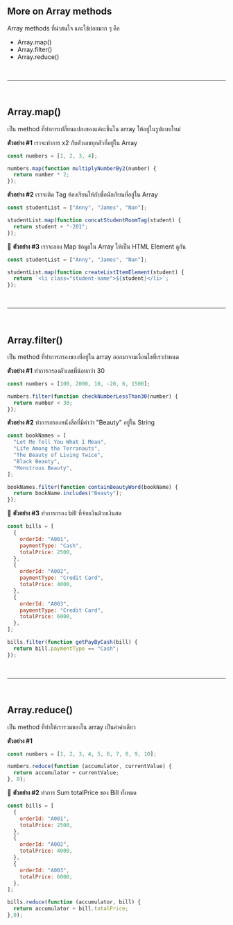 ## More on Array methods

Array methods ที่น่าสนใจ และใช้บ่อยมาก ๆ คือ

- Array.map()
- Array.filter()
- Array.reduce()

<br><hr><br>

## Array.map()

เป็น method ที่ทำการเปลี่ยนแปลงของแต่ละชิ้นใน array ให้อยู่ในรูปแบบใหม่

**ตัวอย่าง #1** เราจะทำการ x2 กับตัวเลขทุกตัวที่อยู่ใน Array

```js
const numbers = [1, 2, 3, 4];

numbers.map(function multiplyNumberBy2(number) {
  return number * 2;
});
```

**ตัวอย่าง #2** เราจะติด Tag ห้องเรียนให้กับชื่อนักเรียนที่อยู่ใน Array

```js
const studentList = ["Anny", "James", "Nan"];

studentList.map(function concatStudentRoomTag(student) {
  return student + "-201";
});
```

🌟 **ตัวอย่าง #3** เราจะลอง Map ข้อมูลใน Array ให้เป็น HTML Element ดูกัน

```js
const studentList = ["Anny", "James", "Nan"];

studentList.map(function createListItemElement(student) {
  return `<li class="student-name">${student}</li>`;
});
```

<br><hr><br>

## Array.filter()

เป็น method ที่ทำการกรองของที่อยู่ใน array ออกมาจามเงื่อนไขที่เรากำหนด

**ตัวอย่าง #1** ทำการกรองตัวเลขที่น้อยกว่า 30

```js
const numbers = [100, 2000, 10, -20, 6, 1500];

numbers.filter(function checkNumberLessThan30(number) {
  return number < 30;
});
```

**ตัวอย่าง #2** ทำการกรองหนังสือที่มีคำว่า "Beauty" อยู่ใน String

```js
const bookNames = [
  "Let Me Tell You What I Mean",
  "Life Among the Terranauts",
  "The Beauty of Living Twice",
  "Black Beauty",
  "Monstrous Beauty",
];

bookNames.filter(function containBeautyWord(bookName) {
  return bookName.includes("Beauty");
});
```

🌟 **ตัวอย่าง #3** ทำการกรอง bill ที่จ่ายเงินด้วยเงินสด

```js
const bills = [
  {
    orderId: "A001",
    paymentType: "Cash",
    totalPrice: 2500,
  },
  {
    orderId: "A002",
    paymentType: "Credit Card",
    totalPrice: 4000,
  },
  {
    orderId: "A003",
    paymentType: "Credit Card",
    totalPrice: 6000,
  },
];

bills.filter(function getPayByCash(bill) {
  return bill.paymentType == "Cash";
});
```

<br><hr><br>

## Array.reduce()

เป็น method ที่ทำให้เรารวมของใน array เป็นค่าค่าเดียว

**ตัวอย่าง #1**

```js
const numbers = [1, 2, 3, 4, 5, 6, 7, 8, 9, 10];

numbers.reduce(function (accumulator, currentValue) {
  return accumulator + currentValue;
}, 0);
```

🌟 **ตัวอย่าง #2** ทำการ Sum totalPrice ของ Bill ทั้งหมด

```js
const bills = [
  {
    orderId: "A001",
    totalPrice: 2500,
  },
  {
    orderId: "A002",
    totalPrice: 4000,
  },
  {
    orderId: "A003",
    totalPrice: 6000,
  },
];

bills.reduce(function (accumulator, bill) {
  return accumulator + bill.totalPrice;
},0);
```
